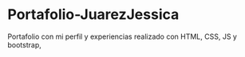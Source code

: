 # Portafolio-JuarezJessica
Portafolio con mi perfil y experiencias realizado con HTML, CSS, JS y bootstrap, 

